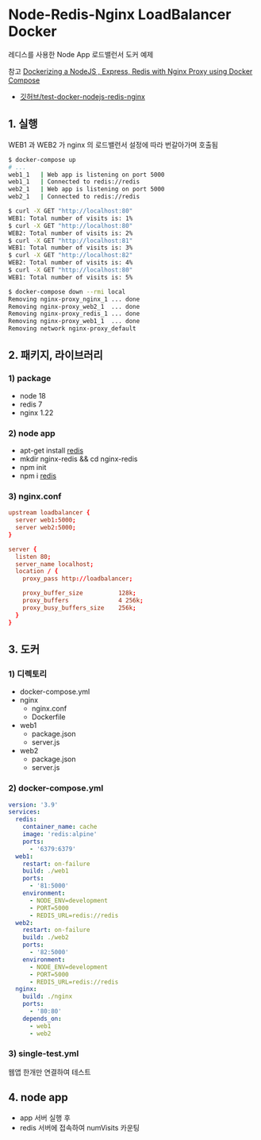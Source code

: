 # Node-Redis-Nginx LoadBalancer Docker

레디스를 사용한 Node App 로드밸런서 도커 예제 

참고 [Dockerizing a NodeJS , Express, Redis with Nginx Proxy using Docker Compose](https://dev.to/docker/dockerizing-a-nodejs-express-redis-app-with-nginx-proxy-using-docker-compose-17ge)

- [깃허브/test-docker-nodejs-redis-nginx](https://github.com/marcelkatz/test-docker-nodejs-redis-nginx)

## 1. 실행

WEB1 과 WEB2 가 nginx 의 로드밸런서 설정에 따라 번갈아가며 호출됨

```bash
$ docker-compose up
# ...
web1_1   | Web app is listening on port 5000
web1_1   | Connected to redis://redis
web2_1   | Web app is listening on port 5000
web2_1   | Connected to redis://redis

$ curl -X GET "http://localhost:80"
WEB1: Total number of visits is: 1%
$ curl -X GET "http://localhost:80"
WEB2: Total number of visits is: 2%
$ curl -X GET "http://localhost:81"
WEB1: Total number of visits is: 3%
$ curl -X GET "http://localhost:82"
WEB2: Total number of visits is: 4%
$ curl -X GET "http://localhost:80"
WEB1: Total number of visits is: 5%

$ docker-compose down --rmi local
Removing nginx-proxy_nginx_1 ... done
Removing nginx-proxy_web2_1  ... done
Removing nginx-proxy_redis_1 ... done
Removing nginx-proxy_web1_1  ... done
Removing network nginx-proxy_default
```

## 2. 패키지, 라이브러리

### 1) package

- node 18
- redis 7
- nginx 1.22

### 2) node app

- apt-get install [redis](https://redis.io/)
- mkdir nginx-redis && cd nginx-redis
- npm init
- npm i [redis](https://github.com/redis/node-redis)

### 3) nginx.conf

```conf
upstream loadbalancer {
  server web1:5000;
  server web2:5000;
}

server {
  listen 80;
  server_name localhost;
  location / {
    proxy_pass http://loadbalancer;

    proxy_buffer_size          128k;
    proxy_buffers              4 256k;
    proxy_busy_buffers_size    256k;    
  }
}
```

## 3. 도커

### 1) 디렉토리

- docker-compose.yml
- nginx
  + nginx.conf
  + Dockerfile
- web1
  + package.json
  + server.js
- web2
  + package.json
  + server.js

### 2) docker-compose.yml

```yaml
version: '3.9'
services:
  redis:
    container_name: cache
    image: 'redis:alpine'
    ports:
      - '6379:6379'
  web1:
    restart: on-failure
    build: ./web1
    ports:
      - '81:5000'
    environment:
      - NODE_ENV=development
      - PORT=5000
      - REDIS_URL=redis://redis
  web2:
    restart: on-failure
    build: ./web2
    ports:
      - '82:5000'
    environment:
      - NODE_ENV=development
      - PORT=5000
      - REDIS_URL=redis://redis
  nginx:
    build: ./nginx
    ports:
      - '80:80'
    depends_on:
      - web1
      - web2
```

### 3) single-test.yml

웹앱 한개만 연결하여 테스트

## 4. node app

- app 서버 실행 후
- redis 서버에 접속하여 numVisits 카운팅
